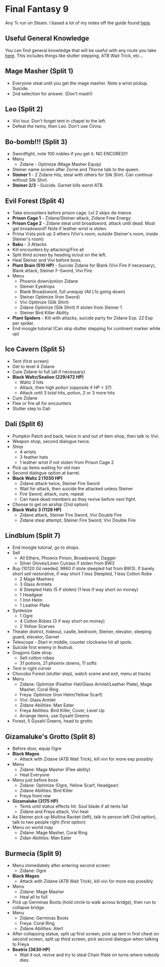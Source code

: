 # Final Fantasy 9

Any % run on Steam. I based a lot of my notes off the guide found [here][1].

## Useful General Knowledge

You can find general knowledge that will be useful with any route you take
[here][2]. This includes things like stutter stepping, ATB Wait Trick, etc...

## Mage Masher (Split 1)

  * Everyone steal until you get the mage masher. Note a wrist pickup. Suicide.
  * 2nd selection for answer. (Don't mash!)

## Leo (Split 2)

  * Vivi tour. Don't forget tent in chapel to the left.
  * Defeat the twins, then Leo. Don't use Cinna.

## Bo-bomb!!! (Split 3)

  * Swordfight, note 100 nobles if you get it. NO ENCORES!!!
  * Menu
    * Zidane - Optimize (Mage Masher Equip)
  * Steiner name screen after Zorne and Thorne talk to the queen.
  * **Steiner 1** - 2 Zidane hits, steal with others for Silk Shirt. Can
                continue without Silk Shirt.
  * **Steiner 2/3** - Suicide. Garnet kills worst ATB.

## Evil Forest (Split 4)

  * Take encounters before prison cage. Lvl 2 skips de-trance.
  * **Prison Cage 1** - Zidane/Steiner attack, Zidane Free Energy
  * **Prison Cage 2** - Zidane steal until broadsword, attack until dead. Must
                        get broadsword? Note if leather wrist is stolen.
  * Prima Vista pick up 3 ethers (Vivi's room, outside Steiner's room, inside
    Steiner's room)
  * **Baku** - 3 Attacks
  * Kill encounters by attacking/Fire all
  * Split third screen by heading in/out on the left.
  * Heal Steiner and Vivi before boss.
  * **Plant Brain (510 HP)** - Suicide Zidane for Blank (Vivi Fire if
                               necessary), Blank attack, Steiner F-Sword, Vivi
                               Fire.
  * Menu
    * Phoenix down/potion Zidane
    * Steiner Eyedrops
    * Blank Broadsword, full unequip (All L1s going down)
    * Steiner Optimize (Iron Sword)
    * Vivi Optimize (Silk Shirt)
    * Zidane Optimize (Silk Shirt) if stolen from Steiner 1
    * Steiner Bird Killer Ability
  * **Plant Spiders** - Kill with attacks, suicide party for Zidane Exp. 22 Exp
                        per spider.
  * End moogle tutorial (Can skip stutter stepping for continent marker while
    up)

## Ice Cavern (Split 5)

  * Tent (first screen)
  * Get to level 4 Zidane
  * Cure Zidane to full (all if necessary)
  * **Black Waltz/Sealion (229/472 HP)**
    * Waltz 3 hits
    * Attack, then high potion (opposite if HP < 37)
    * Attack until 3 total hits, potion, 2 or 3 more hits
  * Cure Zidane
  * Flee or fire all for encounters
  * Stutter step to Dali

## Dali (Split 6)

  * Pumpkin Patch and back, twice in and out of item shop, then talk to Vivi.
  * Weapon shop, second dialogue twice.
  * Shop
    * 4 wrists
    * 3 feather hats
    * 1 leather wrist if not stolen from Prison Cage 2
  * Pick up items waiting for old man
  * Second dialogue option at barrel.
  * **Black Waltz 2 (1030 HP)**
    * Zidane attack twice, Steiner Fire Sword
    * Wait for attack, then suicide the attacked unless Steiner
    * Fire Sword, attack, cure, repeat
    * Can have dead members as they revive before next fight.
  * Choose to get on airship (2nd option)
  * **Black Waltz 3 (1128 HP)**
    * Zidane attack, Steiner Fire Sword, Vivi Double Fire
    * Zidane steal attempt, Steiner Fire Sword, Vivi Double Fire

## Lindblum (Split 7)

  * End moogle tutorial, go to shops.
  * Sell
    * All Ethers, Phoenix Pinion, Broadsword, Dagger
    * Silver Gloves/Linen Cuirass if stolen from BW3
  * Buy (10120 Gil needed, 9860 if stole steepled hat from BW3). If barely short
    sell restorative, if way short 1 less Steepled, 1 less Cotton Robe
    * 2 Mage Mashers
    * 3 Glass Armlets
    * 6 Steepled Hats (5 if stolen) (1 less if way short on money)
    * 1 Headgear
    * 1 Iron Helm
    * 1 Leather Plate
  * Syntesize
    * 1 Ogre
    * 4 Cotton Robes (3 if way short on money)
    * 2 Yellow Scarves
  * Theater district, hideout, castle, bedroom, Steiner, elevator, sleeping
    guard, elevator, Garnet
  * Telescope - Start in middle, counter clockwise hit all spots.
  * Suicide first enemy in festival.
  * Dragons Gate shop
    * Sell cotton robes
    * 31 potions, 21 phoenix downs, 11 softs
  * Tent in right corner
  * Chocobo Forest (stutter step), watch scene and exit, menu at tracks
  * Menu
    * Zidane: Optimize (Feather Hat/Glass Armlet/Leather Plate), Mage Masher,
             Coral Ring
    * Freya: Optimize (Iron Helm/Yellow Scarf)
    * Vivi: Glass Armlet
    * Zidane Abilities: Man Eater
    * Freya Abilities: Bird Killer, Cover, Level Up
    * Arrange items, use Gysahl Greens
  * Forest, 5 Gysahl Greens, head to grotto

## Gizamaluke's Grotto (Split 8)

  * Before door, equip Ogre
  * **Black Mages**
    * Attack with Zidane (ATB Wait Trick), kill vivi for more exp possibly
  * Menu
    * Zidane: Mage Masher (Flee ability)
    * Heal Everyone
  * Menu just before boss
    * Zidane: Optimize (Ogre, Yellow Scarf, Headgear)
    * Zidane Abilities: Bird Killer
    * Freya front row
  * **Gizamaluke (3175 HP)**
    * Tents until status effects hit. Soul blade if all tents fail
    * Zidane and Freya attack, Vivi heal
  * As Steiner pick up Multina Racket (left), talk to person left (2nd option),
    talk to two people right (first option)
  * Menu on world map
    * Zidane: Mage Masher, Coral Ring
    * Zidan Abilities: Man Eater

## Burmecia (Split 9)

  * Menu immediately after entering second screen
    * Zidane: Ogre
  * **Black Mages**
    * Attack with Zidane (ATB Wait Trick), kill vivi for more exp possibly
  * Menu
    * Zidane: Mage Masher
    * Heal all to full
  * Pick up Germinas Boots (hold circle to walk across bridge), then run to
    collapse bridge.
  * Menu
    * Zidane: Germinas Boots
    * Freya: Coral Ring
    * Zidane Abilities: Alert
  * After collapsing statue, split up first screen, pick up tent in first chest
    on second screen, split up third screen, pick second dialogue when talking
    to Freya
  * **Beatrix (3630 HP)**
    * Wait it out, revive and try to steal Chain Plate on turns where nobody
      dies.

[1]: https://docs.google.com/document/d/1q0sAJBWoNyW85DlZBd2N8JxZyoylO6_mgVGefrW2e0c/edit
[2]: ./General_Knowledge.md